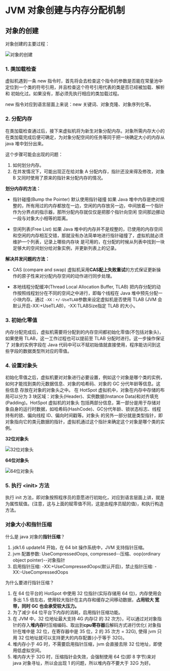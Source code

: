 JVM 对象创建与内存分配机制
===

## 对象的创建
对象创建的主要过程：

![对象的创建](http://yuko.top:9099/images/2022/03/03/_20220304093702.png)

### 1. 类加载检查

虚拟机遇到一条 new 指令时，首先将会去检查这个指令的参数是否能在常量池中定位到一个类的符号引用，并且检查这个符号引用代表的类是否已经被加载、解析和
初始化过。如果没有，那必须先执行相应的类加载过程。

new 指令对应到语言层面上来说：new 关键词、对象克隆、对象序列化等。

### 2. 分配内存

在类加载检查通过后，接下来虚拟机将为新生对象分配内存。对象所需内存大小的在类加载完成后便可确定，为对象分配空间的任务等同于把一块确定大小的内存从 java
堆中划分出来。

这个步骤可能会出现的问题：
1. 如何划分内存。
2. 在并发情况下，可能出现正在给对象 A 分配内存，指针还没来得及修改，对象 B 又同时使用了原来的指针来分配内存的情况。

**划分内存的方法：**
* 指针碰撞(Bump the Pointer) 默认使用指针碰撞
如果 Java 堆中内存是绝对规整的，所有用过的内存都放在一边，空闲的内存放另一边，中间放着一个指针作为分界点的指示器，那所分配内存就仅仅是把那个指针向空闲
空间那边挪动一段与对象大小相等的距离。

* 空闲列表(Free List) 
如果 Java 堆中的内存并不是规整的，已使用的内存空间和空闲的内存相互交错，那就没有办法简单地进行指针碰撞了，虚拟机就必须维护一个列表，记录上哪些内存块
是可用的，在分配的时候从列表中找到一块足够大的空间划分给对象实例，并更新列表上的记录。

**解决并发问题的方法：**

* CAS (compare and swap)
虚拟机采用**CAS配上失败重试**的方式保证更新操作的原子性来对分配内存空间的动作进行同步处理。

* 本地线程分配缓冲(Thread Local Allocation Buffer, TLAB)
把内存分配的动作按照线程划分在不同的空间之中进行，即每个线程在 Java 堆中预先分配一小块内存。通过 `-XX：+/-UseTLAB`参数来设定虚拟机是否使用 TLAB
  (JVM 会默认开启-XX:+UseTLAB)，-XX:TLABSize指定 TLAB 的大小。

### 3. 初始化零值

内存分配完成后，虚拟机需要将分配到的内存空间都初始化零值(不包括对象头)，如果使用 TLAB，这一工作过程也可以提前至 TLAB 分配时进行。这一步操作保证了
对象的实例字段在 Java 代码中可以不赋初始值就直接使用，程序能访问到这些字段的数据类型所对应的零值。

### 4. 设置对象头

初始化零值之后，虚拟机要对对象进行必要设置，例如这个对象是哪个类的实例，如何才能找到类的元数据信息、对象的哈希码、对象的 GC 分代年龄等信息。这些信息
存放在对象的对象头之中。
在 HotSpot 虚拟机中，对象在内存中存储的布局可以分为 3 块区域：对象头(Header)、实例数据(Instance Data)和对齐填充(Padding)。HotSpot 虚拟机的对象头
包括两部分信息，第一部分是用于存储对象自身的运行时数据，如哈希码(HashCode)、GC分代年龄、锁状态标志、线程持有的锁、偏向线程 ID、偏向时间戳等。对象头
的另外一部分就是类型指针，即对象指向它的类元数据的指针，虚拟机通过这个指针来确定这个对象是哪个类的实例。

**32位对象头**

![32位对象头](http://yuko.top:9099/images/2022/03/04/clipboard-3.png)

**64位对象头**

![64位对象头](http://yuko.top:9099/images/2022/03/04/clipboard-4.png)

### 5. 执行 \<init\> 方法

执行 init 方法，即对象按照程序员的意愿进行初始化，对应到语言层面上讲，就是为属性赋值。(注意，这与上面的赋零值不同，这是由程序员赋的值)，和执行构造方法。


### 对象大小和指针压缩

什么是 java 对象的**指针压缩**？
1. jdk1.6 update14 开始，在 64 bit 操作系统中，JVM 支持指针压缩。
2. jvm 配置参数: UseCompressedOops, compressed--压缩、oop(ordinary object pointer)--对象指针
3. 启用指针压缩: -XX:+UseCompressedOops(默认开启)，禁止指针压缩: -XX:-UseCompressedOops

为什么要进行指针压缩？
1. 在 64 位平台的 HotSpot 中使用 32 位指针(实际存储用 64 位)，内存使用会多出 1.5 倍左右，使用较大指针在主内存和缓存之间移动数据，**占用较大
宽带，同时 GC 也会承受较大压力。**
2. 为了减少 64 位平台下内存的消耗，启用指针压缩功能。
3. 在 JVM 中，32 位地址最大支持 4G 内存(2 的 32 次方)，可以通过对对象指针的存入**堆内存**时压缩编码、取出到**cpu寄存器**后解码方式进行优化(
对象指针在堆中是 32 位，在寄存器中是 35 位，2 的 35 次方 = 32G), 使得 jvm 只用 32 位地址就可以支持更大的内存配置(小于等于 32G)。
4. 堆内存小于 4G 时，不需要启用指针压缩，jvm 会直接去除 32 位地址，即使用低虚拟空间。
5. 堆内存大于 32G 时，压缩指针会失效，会强制使用 64 位(即 8 字节)来对 java 对象寻址，所以会出现 1 的问题，所以堆内存不要大于 32G 为好。


